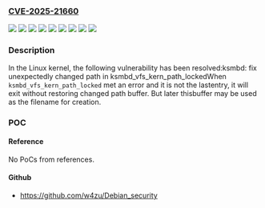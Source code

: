 ### [CVE-2025-21660](https://cve.mitre.org/cgi-bin/cvename.cgi?name=CVE-2025-21660)
![](https://img.shields.io/static/v1?label=Product&message=Linux&color=blue)
![](https://img.shields.io/static/v1?label=Version&message=&color=brightgreen)
![](https://img.shields.io/static/v1?label=Version&message=6.12%20&color=brightgreen)
![](https://img.shields.io/static/v1?label=Version&message=6ab95e27b77730de3fa2d601db3764490c5eede2%20&color=brightgreen)
![](https://img.shields.io/static/v1?label=Version&message=c1e27b70e79050530c671b9dab688386c86f039a%20&color=brightgreen)
![](https://img.shields.io/static/v1?label=Version&message=c5a709f08d40b1a082e44ffcde1aea4d2822ddd5%20&color=brightgreen)
![](https://img.shields.io/static/v1?label=Version&message=d1b2d2a9c912fc7b788985fbaf944e80f4b3f2af%20&color=brightgreen)
![](https://img.shields.io/static/v1?label=Version&message=d205cb1a13b37b2660df70a972dedc8c4ba1c2e8%20&color=brightgreen)
![](https://img.shields.io/static/v1?label=Vulnerability&message=n%2Fa&color=blue)

### Description

In the Linux kernel, the following vulnerability has been resolved:ksmbd: fix unexpectedly changed path in ksmbd_vfs_kern_path_lockedWhen `ksmbd_vfs_kern_path_locked` met an error and it is not the lastentry, it will exit without restoring changed path buffer. But later thisbuffer may be used as the filename for creation.

### POC

#### Reference
No PoCs from references.

#### Github
- https://github.com/w4zu/Debian_security

